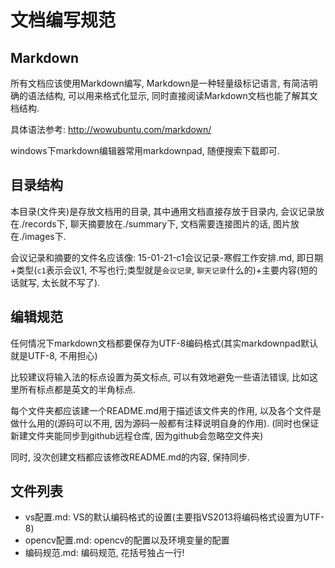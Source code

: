 # 文档编写规范 #
## Markdown ##
所有文档应该使用Markdown编写, Markdown是一种轻量级标记语言, 有简洁明确的语法结构, 可以用来格式化显示, 同时直接阅读Markdown文档也能了解其文档结构.

具体语法参考: http://wowubuntu.com/markdown/

windows下markdown编辑器常用markdownpad, 随便搜索下载即可. 

## 目录结构 ##
本目录(文件夹)是存放文档用的目录, 其中通用文档直接存放于目录内, 会议记录放在./records下, 聊天摘要放在./summary下, 文档需要连接图片的话, 图片放在./images下.

会议记录和摘要的文件名应该像: 15-01-21-c1会议记录-寒假工作安排.md, 即日期+类型(`c1`表示会议1, 不写也行;类型就是`会议记录`, `聊天记录`什么的)+主要内容(短的话就写, 太长就不写了).

## 编辑规范 ##
任何情况下markdown文档都要保存为UTF-8编码格式(其实markdownpad默认就是UTF-8, 不用担心)

比较建议将输入法的标点设置为英文标点, 可以有效地避免一些语法错误, 比如这里所有标点都是英文的半角标点. 

每个文件夹都应该建一个README.md用于描述该文件夹的作用, 以及各个文件是做什么用的(源码可以不用, 因为源码一般都有注释说明自身的作用). (同时也保证新建文件夹能同步到github远程仓库, 因为github会忽略空文件夹)

同时, 没次创建文档都应该修改README.md的内容, 保持同步.

## 文件列表 ##
- vs配置.md: VS的默认编码格式的设置(主要指VS2013将编码格式设置为UTF-8)
- opencv配置.md: opencv的配置以及环境变量的配置
- 编码规范.md: 编码规范, 花括号独占一行!

